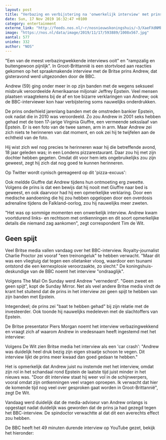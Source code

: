 ```yaml
---
layout: post
title: "Verbazing en verbijstering na 'onwerkelijk interview' met prins Andrew"
date: Sun, 17 Nov 2019 16:32:47 +0100
category: entertainment
externe_link: "http://feeds.nos.nl/~r/nosnieuwskoningshuis/~3/XaeFXdNMbfE/2310865"
image: "https://nos.nl/data/image/2019/11/17/593889/1008x567.jpg"
aantal: 577
unieke: 332
author: "NOS"
---
```


<p>"Een van de meest verbazingwekkende interviews ooit" en "rampzalig en buitengewoon pijnlijk". In Groot-Brittannië is een stortvloed aan reacties gekomen op het spraakmakende interview met de Britse prins Andrew, dat gisteravond werd uitgezonden door de BBC.</p>
<p>Andrew (59) ging onder meer in op zijn banden met de wegens seksueel misbruik veroordeelde Amerikaanse miljonair Jeffrey Epstein. Veel mensen plaatsen vraagtekens bij de af en toe bizarre verklaringen van Andrew; ook de BBC-interviewer kon haar verbijstering soms nauwelijks onderdrukken.</p>
<p>De prins onderhield jarenlang banden met de omstreden bankier Epstein, ook nadat die in 2010 was veroordeeld. Zo zou Andrew in 2001 seks hebben gehad met de toen 17-jarige Virginia Giuffre, een vermeende seksslaaf van Epstein. Er is een foto van de twee samen, arm in arm. Maar Andrew zei zich niets te herinneren van dat moment, en ook zei hij te twijfelen aan de echtheid van de foto.</p>
<p>Hij wist zich wel nog precies te herinneren waar hij die betreffende avond, 18 jaar geleden was; in een Londens pizzarestaurant. Daar zou hij met zijn dochter hebben gegeten. Omdat dit voor hem iets ongebruikelijks zou zijn geweest, zegt hij zich dat nog goed te kunnen herinneren.</p>
<p>Op Twitter wordt cynisch gereageerd op dit 'pizza-excuus':</p>
<p>Ook meldde Giuffre dat Andrew tijdens hun ontmoeting erg zweette. Volgens de prins is dat een bewijs dat hij nooit met Giuffre naar bed is geweest, en ook daarvoor had hij een opmerkelijke verklaring. Door een medische aandoening die hij zou hebben opgelopen door een overdosis adrenaline tijdens de Falkland-oorlog, zou hij nauwelijks meer zweten.</p>
<p>"Het was op sommige momenten een onwerkelijk interview. Andrew kwam voortdurend links- en rechtsom met ontkenningen en dit soort opmerkelijke details die niemand zag aankomen", zegt correspondent Tim de Wit.</p>
<h2>Geen spijt</h2>
<p>Veel Britse media vallen vandaag over het BBC-interview. Royalty-journalist Charlie Proctor zei vooraf "een treinongeluk" te hebben verwacht. "Maar dit was een vliegtuig dat tegen een olietanker vloog, waardoor een tsunami ontstond die een kernexplosie veroorzaakte, zo slecht." De koningshuis-deskundige van de BBC noemt het interview "ondraaglijk".</p>
<p>Volgens The Mail On Sunday werd Andrew "vernederd". "Geen zweet en geen spijt", kopt de Sunday Mirror. Net als veel andere Britse media vindt de krant het stuitend dat de prins in het interview zei geen spijt te hebben van zijn banden met Epstein.</p>
<p>Integendeel; de prins zei "baat te hebben gehad" bij zijn relatie met de investeerder. Ook toonde hij nauwelijks medeleven met de slachtoffers van Epstein.</p>
<p>De Britse presentator Piers Morgan noemt het interview verbazingwekkend en vraagt zich af waarom Andrew in vredesnaam heeft ingestemd met het interview:</p>
<p>Volgens De Wit zien Britse media het interview als een 'car crash': "Andrew was duidelijk heel druk bezig zijn eigen straatje schoon te vegen. Dit interview lijkt de prins meer kwaad dan goed gedaan te hebben."</p>
<p>Het is opmerkelijk dat Andrew juist nu instemde met het interview, omdat zijn rol in het schandaal rond Epstein de laatste tijd juist minder in het nieuws was. "Door dit interview staat hij weer vol in de schijnwerpers, vooral omdat zijn ontkenningen veel vragen oproepen. Ik verwacht dat hier de komende tijd nog veel over gesproken gaat worden in Groot-Brittannië", zegt De Wit.</p>
<p>Vandaag werd duidelijk dat de media-adviseur van Andrew onlangs is opgestapt nadat duidelijk was geworden dat de prins ja had gezegd tegen het BBC-interview. De spindoctor verwachtte al dat dit een averechts effect zou hebben.</p>
<p>De BBC heeft het 49 minuten durende interview op YouTube gezet, bekijk het hieronder:</p><img src="http://feeds.feedburner.com/~r/nosnieuwskoningshuis/~4/XaeFXdNMbfE" height="1" width="1" alt=""/>
